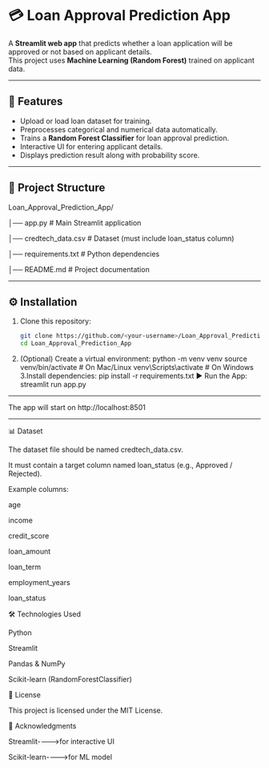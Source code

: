 # 💳 Loan Approval Prediction App
A **Streamlit web app** that predicts whether a loan application will be approved or not based on applicant details.  
This project uses **Machine Learning (Random Forest)** trained on applicant data.

---

## 🚀 Features
- Upload or load loan dataset for training.  
- Preprocesses categorical and numerical data automatically.  
- Trains a **Random Forest Classifier** for loan approval prediction.  
- Interactive UI for entering applicant details.  
- Displays prediction result along with probability score.  

---
## 📂 Project Structure
Loan_Approval_Prediction_App/

│── app.py # Main Streamlit application

│── credtech_data.csv # Dataset (must include loan_status column)

│── requirements.txt # Python dependencies

│── README.md # Project documentation

---

## ⚙️ Installation

1. Clone this repository:
   ```bash
   git clone https://github.com/<your-username>/Loan_Approval_Prediction_App.git
   cd Loan_Approval_Prediction_App

2. (Optional) Create a virtual environment:
   python -m venv venv
   source venv/bin/activate   # On Mac/Linux
   venv\Scripts\activate      # On Windows
3.Install dependencies:
   pip install -r requirements.txt
▶️ Run the App:
   streamlit run app.py
---

The app will start on http://localhost:8501

---
📊 Dataset

The dataset file should be named credtech_data.csv.

It must contain a target column named loan_status (e.g., Approved / Rejected).

Example columns:

age

income

credit_score

loan_amount

loan_term

employment_years

loan_status

🛠️ Technologies Used

Python

Streamlit

Pandas & NumPy

Scikit-learn (RandomForestClassifier)

📜 License

This project is licensed under the MIT License.

🙌 Acknowledgments

Streamlit---->for interactive UI

Scikit-learn---->for ML model
